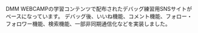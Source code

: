 DMM WEBCAMPの学習コンテンツで配布されたデバッグ練習用SNSサイトがベースになっています。
デバッグ後、いいね機能、コメント機能、フォロー・フォロワー機能、検索機能、一部非同期通信化などを実装しました。